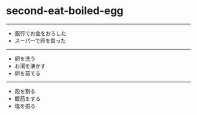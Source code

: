 # second-eat-boiled-egg  
---
- 銀行でお金をおろした  
- スーパーで卵を買った  
---
- 卵を洗う  
- お湯を沸かす  
- 卵を茹でる  
---
- 殻を割る  
- 腹筋をする  
- 塩を振る  


